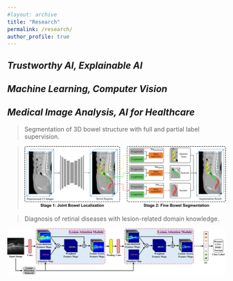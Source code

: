 ```yaml
---
#layout: archive
title: "Research"
permalink: /research/
author_profile: true
---
```




## *Trustworthy AI, Explainable AI*




## *Machine Learning, Computer Vision*




## *Medical Image Analysis, AI for Healthcare*

> Segmentation of 3D bowel structure with full and partial label supervision.

>![Words](./pipeline.png)


> Diagnosis of retinal diseases with lesion-related domain knowledge. 

![Words](./LACNN.png)

